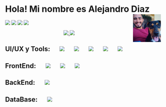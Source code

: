 # Hola! Mi nombre es Alejandro Diaz <img src="https://media.giphy.com/media/hvRJCLFzcasrR4ia7z/giphy.gif" width="35" alt=""> <img align="right" heigth="90" width="90" src="https://github.com/Dev-Alejo/Dev-Alejo/blob/main/mailo.jpeg" />

<img src="https://img.shields.io/badge/Instagram-E4405F?style=for-the-badge&logo=instagram&logoColor=white"/> <img src="https://img.shields.io/badge/Gmail-D14836?style=for-the-badge&logo=gmail&logoColor=white"/> <img src="https://img.shields.io/badge/Stack_Overflow-FE7A16?style=for-the-badge&logo=stack-overflow&logoColor=white"/> <img src="https://img.shields.io/badge/LinkedIn-0077B5?style=for-the-badge&logo=linkedin&logoColor=white"/>

<div align="center">
  <a href="https://github.com/Dev-Alejo">
    <img height="180em" src="https://github-readme-stats.vercel.app/api?username=Dev-Alejo&show_icons=true&theme=transparent"/>  
    <img height="180em" src="https://github-readme-stats.vercel.app/api/top-langs/?username=Dev-Alejo&layout=compact&theme=transparent"/>
  </a>
</div>

## UI/UX y Tools: &emsp; <img heigth="20" width="30" src="https://cdn.jsdelivr.net/gh/devicons/devicon/icons/git/git-original.svg" /> &emsp; <img heigth="20" width="30" src="https://i.postimg.cc/SNC7CYCJ/github.png"/> &emsp; <img heigth="20" width="30" src="https://cdn.jsdelivr.net/gh/devicons/devicon/icons/vscode/vscode-original.svg" /> &emsp; <img heigth="20" width="30" src="https://cdn.jsdelivr.net/gh/devicons/devicon/icons/figma/figma-original.svg" /> &emsp; <img heigth="20" width="30" src="https://upload.wikimedia.org/wikipedia/commons/4/45/Notion_app_logo.png" /> 

## FrontEnd: &emsp; <img heigth="20" width="30" src="https://cdn.jsdelivr.net/gh/devicons/devicon/icons/html5/html5-original.svg" /> &emsp; <img heigth="20" width="30" src="https://cdn.jsdelivr.net/gh/devicons/devicon/icons/css3/css3-original.svg" /> &emsp; <img heigth="20" width="30" src="https://cdn.jsdelivr.net/gh/devicons/devicon/icons/javascript/javascript-original.svg" />

## BackEnd: &emsp; <img heigth="25" width="35" src="https://cdn.jsdelivr.net/gh/devicons/devicon/icons/php/php-original.svg" />

## DataBase: &emsp; <img heigth="25" width="35" src="https://cdn.jsdelivr.net/gh/devicons/devicon/icons/mysql/mysql-original-wordmark.svg" />

